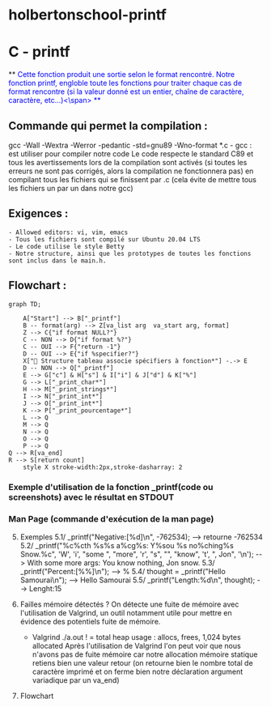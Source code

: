 # holbertonschool-printf
# C - printf
** <span style = "color:blue"> Cette  fonction produit une sortie selon le format rencontré. Notre fonction printf, engloble toute les fonctions pour traiter chaque cas de format rencontre (si la valeur donné est un entier, chaîne de caractère, caractère, etc...)<\span> **

## Commande qui permet la compilation :
gcc -Wall -Wextra -Werror -pedantic -std=gnu89 -Wno-format *.c
	- gcc : est utiliser pour compiler notre code
Le code respecte le standard C89 et tous les avertissements lors de la compilation sont activés (si toutes les erreurs ne sont pas corrigés, alors la compilation ne fonctionnera pas) en compilant tous les fichiers qui se finissent par .c (cela évite de mettre tous les fichiers un par un dans notre gcc)

## Exigences :
	- Allowed editors: vi, vim, emacs
	- Tous les fichiers sont compilé sur Ubuntu 20.04 LTS
	- Le code utilise le style Betty
	- Notre structure, ainsi que les prototypes de toutes les fonctions sont inclus dans le main.h.

## Flowchart :
```mermaid
graph TD;

    A["Start"] --> B["_printf"]
    B -- format(arg) --> Z[va_list arg  va_start arg, format]
    Z --> C{"if format NULL?"}
    C -- NON --> D{"if format %?"}
    C -- OUI --> F{"return -1"}
    D -- OUI --> E{"if %specifier?"}
    X["📌 Structure tableau associe spécifiers à fonction*"] -.-> E
    D -- NON --> Q["_printf"]
    E --> G["c"] & H["s"] & I["i"] & J["d"] & K["%"]
    G --> L["_print_char*"]
    H --> M["_print_strings*"]
    I --> N["_print_int*"]
    J --> O["_print_int*"]
    K --> P["_print_pourcentage*"]
    L --> Q
    M --> Q
    N --> Q
    O --> Q
    P --> Q
Q --> R[va_end]
R --> S[return count]
    style X stroke-width:2px,stroke-dasharray: 2
```

### Exemple d'utilisation de la fonction _printf(code ou screenshots) avec le résultat en STDOUT

### Man Page (commande d'exécution de la man page)

5) Exemples
	5.1/ _printf("Negative:[%d]\n", -762534); --> retourne -762534
	5.2/ _printf("%c%cth %s%s a%cg%s: Y%sou %s no%ching%s Snow.%c", 'W', 'i', "some ", "more", 'r', "s", "", "know", 't', ", Jon", '\n'); --> With some more args: You know nothing, Jon snow.
	5.3/ _printf("Percent:[%%]\n"); --> %
	5.4/ thought = _printf("Hello Samourai\n"); --> Hello Samourai
	5.5/ _printf("Length:%d\n", thought); --> Lenght:15


6) Failles mémoire détectés ?
On détecte une fuite de mémoire avec l'utilisation de Valgrind, un outil notamment utile pour mettre en évidence des potentiels fuite de mémoire.

	- Valgrind ./a.out ! = total heap usage : allocs, frees, 1,024 bytes allocated
	Après l'utilisation de Valgrind l'on peut voir que nous n'avons pas de fuite mémoire car notre allocation mémoire statique retiens bien une valeur retour (on retourne bien le nombre total de caractère imprimé et on ferme bien notre déclaration argument variadique par un va_end)


6) Flowchart



